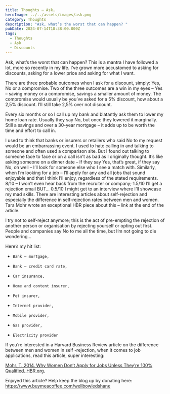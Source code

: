```yaml
---
title: Thoughts – Ask…
heroImage: ../../assets/images/ask.png
category: Thoughts
description: "Ask, what’s the worst that can happen? "
pubDate: 2024-07-14T18:38:00.000Z
tags:
  - Thoughts
  - Ask
  - Discounts
---
```

Ask, what’s the worst that can happen? This is a mantra I have followed a lot, more so recently in my life. I’ve grown more accustomed to asking for discounts, asking for a lower price and asking for what I want. 

There are three probable outcomes when I ask for a discount, simply: Yes, No or a compromise. Two of the three outcomes are a win in my eyes – Yes – saving money or a compromise, savings a smaller amount of money. The compromise would usually be you’ve asked for a 5% discount, how about a 2,5% discount. I’ll still take 2,5% over not discount.  

Every six months or so I call up my bank and blatantly ask them to lower my home loan rate. Usually they say No, but once they lowered it marginally. Still a savings and over a 30-year mortgage – it adds up to be worth the time and effort to call in. 

I used to think that banks or insurers or retailers who said No to my request would be an embarrassing event. I used to hate calling in and talking to someone and often used a comparison site. But I found out talking to someone face to face or on a call isn’t as bad as I originally thought. It’s like asking someone on a dinner date – If they say Yes, that’s great, if they say No, oh well – I’ll look for someone else who I see a match with. Similarly, when I’m looking for a job – I’ll apply for any and all jobs that sound enjoyable and that I think I’ll enjoy, regardless of the stated requirements. 8/10 – I won’t even hear back from the recruiter or company; 1.5/10 I’ll get a rejection email BUT… 0.5/10 I might get to an interview where I’ll showcase my mad skills. There are interesting articles about self-rejection and especially the difference in self-rejection rates between men and women. Tara Mohr wrote an exceptional HBR piece about this – link at the end of the article.  

I try not to self-reject anymore; this is the act of pre-empting the rejection of another person or organisation by rejecting yourself or opting out first. People and companies say No to me all the time, but I’m not going to die wondering… 

Here’s my hit list:

* ```
  Bank – mortgage,
  ```
* ```
  Bank – credit card rate,
  ```
* ```
  Car insurance, 
  ```
* ```
  Home and content insurer,
  ```
* ```
  Pet insurer,
  ```
* ```
  Internet provider,
  ```
* ```
  Mobile provider,
  ```
* ```
  Gas provider,
  ```
* ```
  Electricity provider
  ```

If you’re interested in a Harvard Business Review article on the difference between men and women in self -rejection, when it comes to job applications, read this article, super interesting:

[Mohr, T. 2014. Why Women Don’t Apply for Jobs Unless They’re 100% Qualified. HBR.org.](https://hbr.org/2014/08/why-women-dont-apply-for-jobs-unless-theyre-100-qualified)

[](https://hbr.org/2014/08/why-women-dont-apply-for-jobs-unless-theyre-100-qualified)

[](https://hbr.org/2014/08/why-women-dont-apply-for-jobs-unless-theyre-100-qualified)Enjoyed this article? Help keep the blog up by donating here: https://www.buymeacoffee.com/wellbowledshane
